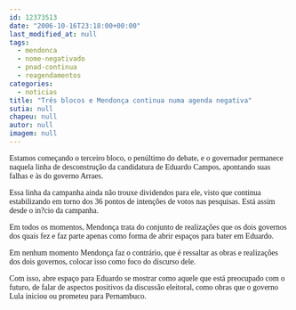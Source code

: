 ```yaml
---
id: 12373513
date: "2006-10-16T23:18:00+00:00"
last_modified_at: null
tags:
  - mendonca
  - nome-negativado
  - pnad-continua
  - reagendamentos
categories:
  - noticias
title: "Três blocos e Mendonça continua numa agenda negativa"
sutia: null
chapeu: null
autor: null
imagem: null
---
```

<p><P><FONT face=Verdana>Estamos começando o terceiro bloco, o penúltimo do debate, e o governador permanece naquela linha de desconstrução da candidatura de Eduardo Campos, apontando suas falhas e às do governo Arraes.</FONT></P></p>
<p><P><FONT face=Verdana>Essa linha da campanha ainda não trouxe dividendos para ele, visto que continua estabilizando em torno dos 36 pontos de intenções de votos nas pesquisas. Está assim desde o in?cio da campanha.</FONT></P></p>
<p><P><FONT face=Verdana>Em todos os momentos, Mendonça trata do conjunto de realizações que os dois governos dos quais fez e faz parte apenas como forma de abrir espaços para bater em Eduardo.</FONT></P></p>
<p><P><FONT face=Verdana>Em nenhum momento Mendonça faz o contrário, que é ressaltar as obras e realizações dos dois governos, colocar isso como foco do discurso dele.</FONT></P></p>
<p><P><FONT face=Verdana>Com isso, abre espaço para Eduardo se mostrar como aquele que está preocupado com o futuro, de falar de aspectos positivos da discussão eleitoral, como obras que o governo Lula iniciou ou prometeu para Pernambuco.</FONT></P> </p>
